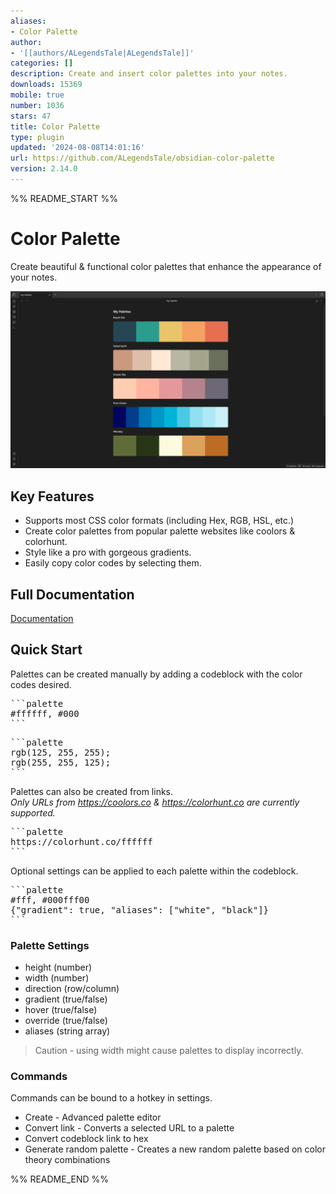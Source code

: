 ```yaml
---
aliases:
- Color Palette
author:
- '[[authors/ALegendsTale|ALegendsTale]]'
categories: []
description: Create and insert color palettes into your notes.
downloads: 15369
mobile: true
number: 1036
stars: 47
title: Color Palette
type: plugin
updated: '2024-08-08T14:01:16'
url: https://github.com/ALegendsTale/obsidian-color-palette
version: 2.14.0
---
```


%% README_START %%

# Color Palette

Create beautiful & functional color palettes that enhance the appearance of your notes.

![Color Palette Demo](https://raw.githubusercontent.com/ALegendsTale/obsidian-color-palette/HEAD/ColorPaletteDemo.png)

## Key Features

- Supports most CSS color formats (including Hex, RGB, HSL, etc.)
- Create color palettes from popular palette websites like coolors & colorhunt.
- Style like a pro with gorgeous gradients.
- Easily copy color codes by selecting them.

## Full Documentation

[Documentation](/documentation/index.md)

## Quick Start

Palettes can be created manually by adding a codeblock with the color codes desired.

<pre>
```palette
#ffffff, #000
```
</pre>

<pre>
```palette
rgb(125, 255, 255);
rgb(255, 255, 125);
```
</pre>

Palettes can also be created from links.\
*Only URLs from <https://coolors.co> & <https://colorhunt.co> are currently supported.*

<pre>
```palette
https://colorhunt.co/ffffff
```
</pre>

Optional settings can be applied to each palette within the codeblock.
<pre>
```palette
#fff, #000fff00
{"gradient": true, "aliases": ["white", "black"]}
```
</pre>

### Palette Settings

- height (number)
- width (number)
- direction (row/column)
- gradient (true/false)
- hover (true/false)
- override (true/false)
- aliases (string array)

> Caution - using width might cause palettes to display incorrectly.

### Commands

Commands can be bound to a hotkey in settings.

- Create - Advanced palette editor
- Convert link - Converts a selected URL to a palette
- Convert codeblock link to hex
- Generate random palette - Creates a new random palette based on color theory combinations


%% README_END %%